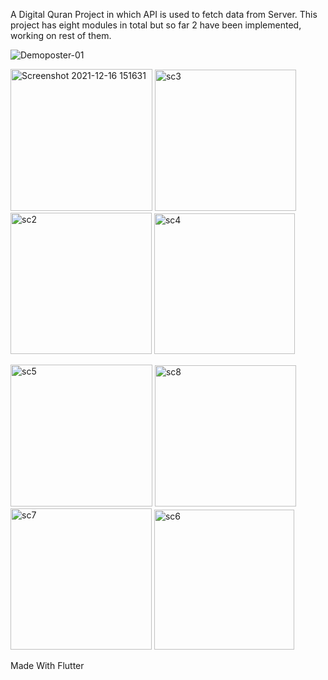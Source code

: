 A Digital Quran Project in which API is used to fetch data from Server. This project has eight modules in total but so far 2 have been implemented, working on rest of them.







![Demoposter-01](https://user-images.githubusercontent.com/76597173/147779026-f53d0dbf-6068-4fe4-8413-5c69d905e2d7.png)



















<img width="227" alt="Screenshot 2021-12-16 151631" src="https://user-images.githubusercontent.com/76597173/146381967-507710dd-7f81-4f19-a290-7847bb7b2e99.png">    <img width="226" alt="sc3" src="https://user-images.githubusercontent.com/76597173/146381994-4c099dd6-845e-4e29-bc33-7b95f56894d3.png">     <img width="226" alt="sc2" src="https://user-images.githubusercontent.com/76597173/146382089-ed3b0faf-4ec4-4df6-b3e4-e349815a359d.png">   <img width="225" alt="sc4" src="https://user-images.githubusercontent.com/76597173/146382234-0a4d5c19-a807-4f31-9b8c-81118bc7059a.png">   




<img width="227" alt="sc5" src="https://user-images.githubusercontent.com/76597173/146382274-a6230722-7303-4a18-b5b9-13199fa8ffcf.png">   <img width="226" alt="sc8" src="https://user-images.githubusercontent.com/76597173/146382330-ed29cf3e-4f0c-43eb-a020-d51c76ca5a08.png">   <img width="226" alt="sc7" src="https://user-images.githubusercontent.com/76597173/146382485-0329baa3-15cd-4b43-8e87-d681e8685890.png">   <img width="224" alt="sc6" src="https://user-images.githubusercontent.com/76597173/146382350-77acafdd-0d91-4317-95c1-7ae4285c4fd7.png">




Made With Flutter



